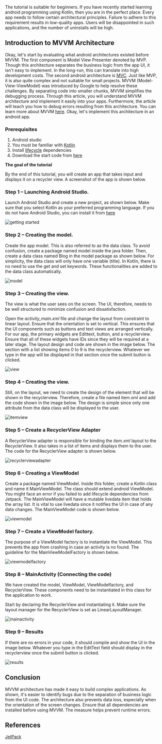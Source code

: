 The tutorial is suitable for beginners. If you have recently started learning android programming using Kotlin, then you are in the perfect place. Every app needs to follow certain architectural principles. Failure to adhere to this requirement results in low-quality apps. Users will be disappointed in such applications, and the number of uninstalls will be high.

## Introduction to MVVM Architecture

Okay, let&#39;s start by evaluating what android architectures existed before MVVM. The first component is Model View Presenter denoted by MVP. Though this architecture separates the business logic from the app UI, it isn&#39;t easy to implement. In the long-run, this can translate into high development costs. The second android architecture is [MVC](https://openclassrooms.com/en/courses/4661936-develop-your-first-android-application/4679186-learn-the-model-view-controller-pattern#:~:text=Most%20Android%20developers%20use%20a,apply%20to%20our%20TopQuiz%20application.). Just like MVP, it is also quite complex and not suitable for small projects. MVVM (Model-View-ViewModel) was introduced by Google to help resolve these challenges. By separating code into smaller chunks, MVVM simplifies the debugging process. Through this article, you will understand MVVM architecture and implement it easily into your apps. Furthermore, the article will teach you how to debug errors resulting from this architecture. You can learn more about MVVM [here](https://developer.android.com/topic/libraries/architecture/viewmodel?gclid=Cj0KCQiA7qP9BRCLARIsABDaZzhDtIsNoyAcuVYiA3F3smhaKd4THplNIp1nDr-KGB_XWkzZxiIvrVAaAjYKEALw_wcB&gclsrc=aw.ds). Okay, let&#39;s implement this architecture in an android app.


### **Prerequisites**

1. Android studio
2. You must be familiar with [Kotlin](https://developer.android.com/kotlin/campaign/learn?gclid=Cj0KCQiA7qP9BRCLARIsABDaZzh1wodOJn7w8kKTtWq8yNFlx9xoqzEE_cU2KkCO2Ecdyyr2frGOVjQaAlSuEALw_wcB&gclsrc=aw.ds)
3. Install [lifecycle](https://developer.android.com/jetpack/androidx/releases/lifecycle) dependencies
4. Download the start code from [here](https://github.com/WanjaMIKE/MVVMExample)

**The goal of the tutorial**

By the end of this tutorial, you will create an app that takes input and displays it on a recycler view. A screenshot of the app is shown below.

### Step 1 – Launching Android Studio.

Launch Android Studio and create a new project, as shown below. Make sure that you select Kotlin as your preferred programming language. If you do not have Android Studio, you can install it from [here](https://developer.android.com/studio?gclid=Cj0KCQiA7qP9BRCLARIsABDaZzieBJWjBnokDdH6b0gQchoqudRXNohAGp_noSqALLuSlYuwA6EB5T4aAntwEALw_wcB&gclsrc=aw.ds)

![getting started](/engineering-education/implementing-mvvm-architecture-in-android-using-kotlin/getting-started.png)

### Step 2 – Creating the model.

Create the app model. This is also referred to as the data class. To avoid confusion, create a package named model inside the java folder. Then, create a data class named Blog in the model package as shown below. For simplicity, the data class will only have one variable (title). In Kotlin, there is no need to use the get and set keywords. These functionalities are added to the data class automatically.

![model](/engineering-education/implementing-mvvm-architecture-in-android-using-kotlin/model.png)

### Step 3 – Creating the view.

The view is what the user sees on the screen. The UI, therefore, needs to be well structured to minimize confusion and dissatisfaction.

Open the *activity\_main.xml* file and change the layout from constraint to linear layout. Ensure that the orientation is set to vertical. This ensures that the UI components such as buttons and text views are arranged vertically. For our app, the primary widgets are Edittext, button, and a recyclerview. Ensure that all of these widgets have IDs since they will be required at a later stage. The layout design and code are shown in the image below. The section with a list showing items 0 to 9 is the recyclerview. Whatever we type in the app will be displayed in that section once the submit button is clicked.

![view](/engineering-education/implementing-mvvm-architecture-in-android-using-kotlin/view.png)

### Step 4 – Creating the view.

Still, on the layout, we need to create the design of the element that will be shown in the recyclerview. Therefore, create a file named item.xml and add the code shown in the image below. The design is simple since only one attribute from the data class will be displayed to the user.

![itemview](/engineering-education/implementing-mvvm-architecture-in-android-using-kotlin/itemview.png)

### Step 5 – Create a RecyclerView Adapter

A RecyclerView adapter is responsible for binding the *item.xml* layout to the RecyclerView. It also takes in a list of items and displays them to the user. The code for the RecyclerView adapter is shown below.

![recyclerviewadapter](/engineering-education/implementing-mvvm-architecture-in-android-using-kotlin/recycleradapter.png)

### Step 6 – Creating a ViewModel

Create a package named ViewModel. Inside this folder, create a Kotlin class and name it MainViewModel. The class should extend android ViewModel. You might face an error if you failed to add lifecycle dependencies from Jetpack. The MainViewModel will have a mutable livedata item that holds the array list. It is vital to use livedata since it notifies the UI in case of any data changes. The MainViewModel code is shown below.

![viewmodel](/engineering-education/implementing-mvvm-architecture-in-android-using-kotlin/viewmodel.png)

### Step 7 – Create a ViewModel factory.

The purpose of a ViewModel factory is to instantiate the ViewModel. This prevents the app from crashing in case an activity is no found. The guideline for the MainViewModelFactory is shown below.

![viewmodelfactory](/engineering-education/implementing-mvvm-architecture-in-android-using-kotlin/viewmodelfactory.png)

### Step 8 – MainActivity (Connecting the code)

We have created the model, ViewModel, ViewModelfactory, and RecyclerView. These components need to be instantiated in this class for the application to work.

Start by declaring the RecyclerView and instantiating it. Make sure the layout manager for the RecyclerView is set as LinearLayoutManager.

![mainactivity](/engineering-education/implementing-mvvm-architecture-in-android-using-kotlin/mainactivity.png)

### Step 9 – Results

If there are no errors in your code, it should compile and show the UI in the image below. Whatever you type in the EditText field should display in the recyclerview once the submit button is clicked.

![results](/engineering-education/implementing-mvvm-architecture-in-android-using-kotlin/result.png)

## Conclusion

MVVM architecture has made it easy to build complex applications. As shown, it&#39;s easier to identify bugs due to the separation of business logic from the UI code. The architecture also prevents data loss, especially when the orientation of the screen changes. Ensure that all dependencies are installed before using MVVM. The measure helps prevent runtime errors.

## References
[JetPack](https://developer.android.com/jetpack/guide)
